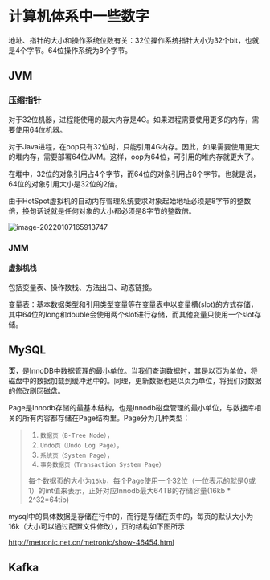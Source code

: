 # 计算机体系中一些数字

地址、指针的大小和操作系统位数有关：32位操作系统指针大小为32个bit，也就是4个字节。64位操作系统为8个字节。

## JVM

### 压缩指针

对于32位机器，进程能使用的最大内存是4G。如果进程需要使用更多的内存，需要使用64位机器。

对于Java进程，在oop只有32位时，只能引用4G内存。因此，如果需要使用更大的堆内存，需要部署64位JVM。这样，oop为64位，可引用的堆内存就更大了。

在堆中，32位的对象引用占4个字节，而64位的对象引用占8个字节。也就是说，64位的对象引用大小是32位的2倍。

由于HotSpot虚拟机的自动内存管理系统要求对象起始地址必须是8字节的整数倍，换句话说就是任何对象的大小都必须是8字节的整数倍。

![image-20220107165913747](https://gitee.com/zengsl/picBed/raw/master/img/2022/01/20220107165919.png)

### JMM

#### 虚拟机栈

包括变量表、操作数栈、方法出口、动态链接。

变量表：基本数据类型和引用类型变量等在变量表中以变量槽(slot)的方式存储，其中64位的long和double会使用两个slot进行存储，而其他变量只使用一个slot存储。

## MySQL

**页**，是InnoDB中数据管理的最小单位。当我们查询数据时，其是以页为单位，将磁盘中的数据加载到缓冲池中的。同理，更新数据也是以页为单位，将我们对数据的修改刷回磁盘。

Page是Innodb存储的最基本结构，也是Innodb磁盘管理的最小单位，与数据库相关的所有内容都存储在Page结构里。Page分为几种类型：

> 1. `数据页（B-Tree Node）`，
> 2. `Undo页（Undo Log Page）`，
> 3. `系统页（System Page）`，
> 4. `事务数据页（Transaction System Page）`
>
> 每个数据页的大小为`16kb`，每个Page使用一个32位（一位表示的就是0或1）的int值来表示，正好对应Innodb最大64TB的存储容量(16kb * 2^32=64tib)

mysql中的具体数据是存储在行中的，而行是存储在页中的，每页的默认大小为16k（大小可以通过配置文件修改），页的结构如下图所示

http://metronic.net.cn/metronic/show-46454.html

## Kafka